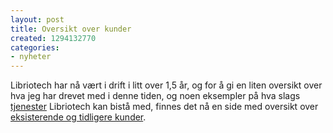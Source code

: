 ```yaml
---
layout: post
title: Oversikt over kunder
created: 1294132770
categories:
- nyheter
---
```

<p>Libriotech har nå vært i drift i litt over 1,5 år, og for å gi en liten oversikt over hva jeg har drevet med i denne tiden, og noen eksempler på hva slags <a href="http://libriotech.no/tjenester">tjenester</a> Libriotech kan bistå med, finnes det nå en side med oversikt over <a href="http://libriotech.no/kunder">eksisterende og tidligere kunder</a>.</p>
